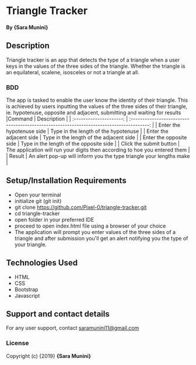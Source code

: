 # Triangle Tracker
#### By **{Sara Munini}**
## Description
Triangle tracker is an app that detects the type of a triangle when a user keys in the values of the three sides of the triangle. Whether the triangle is an equilateral, scalene, isosceles or not a triangle at all.
### BDD
The app is tasked to enable the user know the identity of their triangle. This is achieved by users inputting the values of the three sides of their triangle, ie. hypotenuse, opposite and adjacent, submitting and waiting for results
|Command                     |                                          Description                                     |
| :---------------------:    | :--------------------------------------------------------------------------------------: |
| Enter the hypotenuse side  |            Type in the length of the hypotenuse                                          |
| Enter the adjacent side    |            Type in the length of the adjacent side                                       |
| Enter the opposite side    |            Type in the length of the opposite side                                       |
| Click the submit button    |            The application will run your digits then according to hoe you entered them   |
| Result                     |            An alert pop-up will inform you the type triangle your lengths make           |
## Setup/Installation Requirements
   * Open your terminal
* initialize git (git init)
* git clone https://github.com/Pixel-0/triangle-tracker.git
* cd triangle-tracker
* open folder in your preferred IDE
* proceed to open index.html file using a browser of your choice
* The application will prompt you enter values of the three sides of a triangle and after submission you'll get an alert notifying you the type of your triangle.
## Technologies Used
* HTML
* CSS
* Bootstrap
* Javascript
## Support and contact details
For any user support, contact saramunini11@gmail.com
### License
Copyright (c) {2019} **{Sara Munini}**
